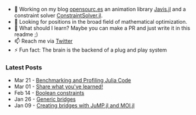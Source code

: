 - 🔭 Working on my blog [opensourc.es](https://opensourc.es) an animation library [Javis.jl](https://github.com/Wikunia/Javis.jl) and a constraint solver [ConstraintSolver.jl](https://github.com/Wikunia/ConstraintSolver.jl).
- 👀 Looking for positions in the broad field of mathematical optimization.
- 🌱 What should I learn? Maybe you can make a PR and just write it in this readme ;)
- 📫 Reach me via [Twitter](https://twitter.com/Wikunia_de)
- ⚡ Fun fact: The brain is the backend of a plug and play system 

### Latest Posts
<!-- feed start -->
- Mar 21 - [Benchmarking and Profiling Julia Code](https://opensourc.es/blog/2021-03-21-benchmarking-and-profiling-julia-code/)
- Mar 01 - [Share what you've learned!](https://opensourc.es/blog/2021-03-01-share-what-youve-learned/)
- Feb 14 - [Boolean constraints](https://opensourc.es/blog/2021-02-14-boolean-constraints/)
- Jan 26 - [Generic bridges](https://opensourc.es/blog/2021-01-26-generic-bridges/)
- Jan 09 - [Creating bridges with JuMP.jl and MOI.jl](https://opensourc.es/blog/2021-01-09-constraint-solver-bridges/)
<!-- feed end -->